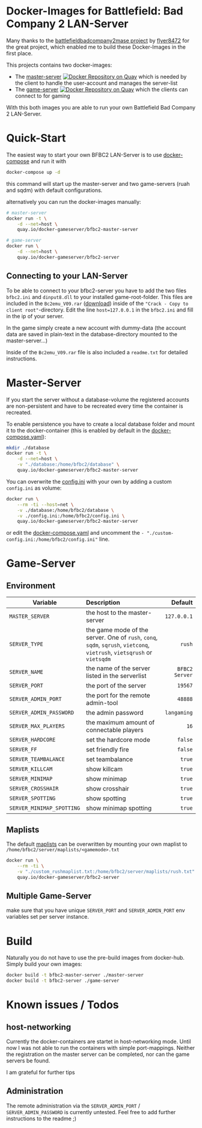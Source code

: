 # Docker-Images for Battlefield: Bad Company 2 LAN-Server

Many thanks to the [battlefieldbadcompany2mase project](https://sourceforge.net/projects/battlefieldbadcompany2mase/) by [flyer8472](https://sourceforge.net/u/flyer8472/profile/) for the great project, which enabled me to build these Docker-Images in the first place.

This projects contains two docker-images:
- The [master-server](#Master-Server) [![Docker Repository on Quay](https://quay.io/repository/docker-gameserver/bfbc2-master-server/status "Docker Repository on Quay")](https://quay.io/repository/docker-gameserver/bfbc2-master-server) which is needed by the client to handle the user-account and manages the server-list
- The [game-server](#Game-Server) [![Docker Repository on Quay](https://quay.io/repository/docker-gameserver/bfbc2-server/status "Docker Repository on Quay")](https://quay.io/repository/docker-gameserver/bfbc2-server) which the clients can connect to for gaming

With this both images you are able to run your own Battlefield Bad Company 2 LAN-Server.

# Quick-Start

The easiest way to start your own BFBC2 LAN-Server is to use [docker-compose](https://docs.docker.com/compose/install/) and run it with

```sh
docker-compose up -d
```

this command will start up the master-server and two game-servers (ruah and sqdm) with default configurations.

alternatively you can run the docker-images manually:

```sh
# master-server
docker run -t \
    -d --net=host \
    quay.io/docker-gameserver/bfbc2-master-server

# game-server
docker run \
    -d --net=host \
    quay.io/docker-gameserver/bfbc2-server
```

## Connecting to your LAN-Server

To be able to connect to your bfbc2-server you have to add the two files `bfbc2.ini` and `dinput8.dll` to your installed game-root-folder. This files are included in the `Bc2emu_V09.rar` ([download](https://sourceforge.net/projects/battlefieldbadcompany2mase/files/Bc2emu_V09.rar/download)) inside of the `"Crack - Copy to client root"`-directory.
Edit the line `host=127.0.0.1` in the `bfbc2.ini` and fill in the ip of your server.

In the game simply create a new account with dummy-data (the account data are saved in plain-text in the database-directory mounted to the master-server...)

Inside of the `Bc2emu_V09.rar` file is also included a `readme.txt` for detailed instructions.

# Master-Server

If you start the server without a database-volume the registered accounts are non-persistent and have to be recreated every time the container is recreated.

To enable persistence you have to create a local database folder and mount it to the docker-container (this is enabled by default in the [docker-compose.yaml](./docker-compose.yaml)):

```sh
mkdir ./database
docker run -t \
    -d --net=host \
    -v "./database:/home/bfbc2/database" \
    quay.io/docker-gameserver/bfbc2-master-server
```

You can overwrite the [config.ini](./master-server/config.ini) with your own by adding a custom `config.ini` as volume:

```sh
docker run \
    --rm -ti --host=net \
    -v ./database:/home/bfbc2/database \
    -v ./config.ini:/home/bfbc2/config.ini \
    quay.io/docker-gameserver/bfbc2-master-server
```

or edit the [docker-compose.yaml](./docker-compose.yaml) and uncomment the `- "./custom-config.ini:/home/bfbc2/config.ini"` line.

# Game-Server

## Environment

| Variable | Description | Default |
| ------------- |:-------------| -----:|
| `MASTER_SERVER`| the host to the master-server | `127.0.0.1` |
| `SERVER_TYPE`| the game mode of the server. One of `rush`, `conq`, `sqdm`, `sqrush`, `vietconq`, `vietrush`, `vietsqrush` or `vietsqdm` | `rush` |
| `SERVER_NAME`| the name of the server listed in the serverlist | `BFBC2 Server` |
| `SERVER_PORT`| the port of the server | `19567` |
| `SERVER_ADMIN_PORT`| the port for the remote admin-tool | `48888` |
| `SERVER_ADMIN_PASSWORD`| the admin password | `langaming` |
| `SERVER_MAX_PLAYERS`| the maximum amount of connectable players | `16` |
| `SERVER_HARDCORE`| set the hardcore mode | `false` |
| `SERVER_FF`| set friendly fire | `false` |
| `SERVER_TEAMBALANCE`| set teambalance | `true` |
| `SERVER_KILLCAM`| show killcam | `true` |
| `SERVER_MINIMAP`| show minimap | `true` |
| `SERVER_CROSSHAIR`| show crosshair | `true` |
| `SERVER_SPOTTING`| show spotting | `true` |
| `SERVER_MINIMAP_SPOTTING`| show minimap spotting | `true` |

## Maplists

The default [maplists](./game-server/maplists) can be overwritten by mounting your own maplist to `/home/bfbc2/server/maplists/<gamemode>.txt`

```sh
docker run \
    --rm -ti \
    -v "./custom_rushmaplist.txt:/home/bfbc2/server/maplists/rush.txt" \
    quay.io/docker-gameserver/bfbc2-server
```

## Multiple Game-Server

make sure that you have unique `SERVER_PORT` and `SERVER_ADMIN_PORT` env variables set per server instance.

# Build

Naturally you do not have to use the pre-build images from docker-hub. Simply build your own images:

```sh
docker build -t bfbc2-master-server ./master-server
docker build -t bfbc2-server ./game-server
```

# Known issues / Todos

## host-networking

Currently the docker-containers are startet in host-networking mode. Until now I was not able to run the containers with simple port-mappings. Neither the registration on the master server can be completed, nor can the game servers be found.

I am grateful for further tips

## Administration

The remote administration via the `SERVER_ADMIN_PORT` / `SERVER_ADMIN_PASSWORD` is currently untested. Feel free to add further instructions to the readme ;)
